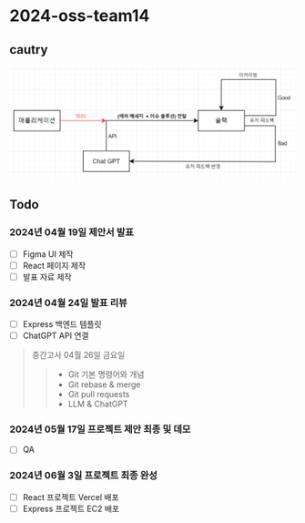 # 2024-oss-team14


## cautry
![concept](./image.PNG)


## Todo
### 2024년 04월 19일 제안서 발표
- [ ] Figma UI 제작
- [ ] React 페이지 제작
- [ ] 발표 자료 제작

### 2024년 04월 24일 발표 리뷰
- [ ] Express 백엔드 템플릿
- [ ] ChatGPT API 연결

> 중간고사 04월 26일 금요일
>   > - Git 기본 명령어와 개념
>   > - Git rebase & merge
>   > - Git pull requests
>   > - LLM & ChatGPT

### 2024년 05월 17일 프로젝트 제안 최종 및 데모
- [ ] QA

### 2024년 06월 3일 프로젝트 최종 완성
- [ ] React 프로젝트 Vercel 배포
- [ ] Express 프로젝트 EC2 배포
